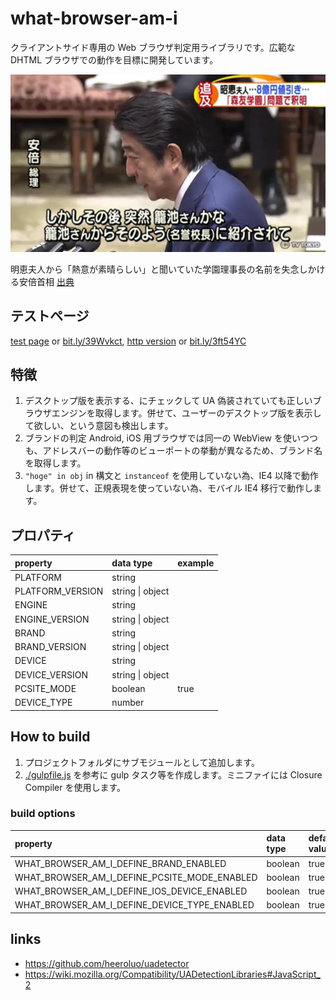 # what-browser-am-i

クライアントサイド専用の Web ブラウザ判定用ライブラリです。広範な DHTML ブラウザでの動作を目標に開発しています。

![明恵夫人から「熱意が素晴らしい」と聞いていた学園理事長の名前を失念しかける安倍首相](maybe-kagoike.jpg "籠池さんかな？")

明恵夫人から「熱意が素晴らしい」と聞いていた学園理事長の名前を失念しかける安倍首相 [出典](https://twitter.com/jucnag/status/842259402321145856)

## テストページ

[test page](https://itozyun.github.io/what-browser-am-i/) or [bit.ly/39Wvkct](https://bit.ly/39Wvkct), 
[http version](http://my-http-proxy-856.appspot.com/itozyun.github.io/what-browser-am-i/) or [bit.ly/3ft54YC](http://bit.ly/3ft54YC)

## 特徴

1. デスクトップ版を表示する、にチェックして UA 偽装されていても正しいブラウザエンジンを取得します。併せて、ユーザーのデスクトップ版を表示して欲しい、という意図も検出します。
2. ブランドの判定 Android, iOS 用ブラウザでは同一の WebView を使いつつも、アドレスバーの動作等のビューポートの挙動が異なるため、ブランド名を取得します。
3. `"hoge" in obj` in 構文と `instanceof` を使用していない為、IE4 以降で動作します。併せて、正規表現を使っていない為、モバイル IE4 移行で動作します。 

## プロパティ

| property         | data type        | example       |
|:-----------------|:-----------------|:--------------|
| PLATFORM         | string           |               |
| PLATFORM_VERSION | string \| object |               |
| ENGINE           | string           |               |
| ENGINE_VERSION   | string \| object |               |
| BRAND            | string           |               |
| BRAND_VERSION    | string \| object |               |
| DEVICE           | string           |               |
| DEVICE_VERSION   | string \| object |               |
| PCSITE_MODE      | boolean          | true          |
| DEVICE_TYPE      | number           |               |

## How to build

1. プロジェクトフォルダにサブモジュールとして追加します。
2. [./gulpfile.js](./gulpfile.js) を参考に gulp タスク等を作成します。ミニファイには Closure Compiler を使用します。

### build options 

| property                                     | data type | default value |
|:---------------------------------------------|:----------|:--------------|
| WHAT_BROWSER_AM_I_DEFINE_BRAND_ENABLED       | boolean   | true          |
| WHAT_BROWSER_AM_I_DEFINE_PCSITE_MODE_ENABLED | boolean   | true          |
| WHAT_BROWSER_AM_I_DEFINE_IOS_DEVICE_ENABLED  | boolean   | true          |
| WHAT_BROWSER_AM_I_DEFINE_DEVICE_TYPE_ENABLED | boolean   | true          |

## links

* https://github.com/heeroluo/uadetector
* https://wiki.mozilla.org/Compatibility/UADetectionLibraries#JavaScript_2